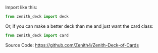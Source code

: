 Import like this:
```py
from zenith_deck import deck
```
Or, if you can make a better deck than me and just want the card class:
```py
from zenith_deck import card
```
Source Code:
https://github.com/Zenith4/Zenith-Deck-of-Cards
